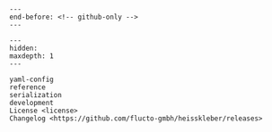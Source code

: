 ```{include} ../README.md
---
end-before: <!-- github-only -->
---
```

[license]: license
[serializing]: packer_and_unpacker

```{toctree}
---
hidden:
maxdepth: 1
---

yaml-config
reference
serialization
development
License <license>
Changelog <https://github.com/flucto-gmbh/heisskleber/releases>
```
